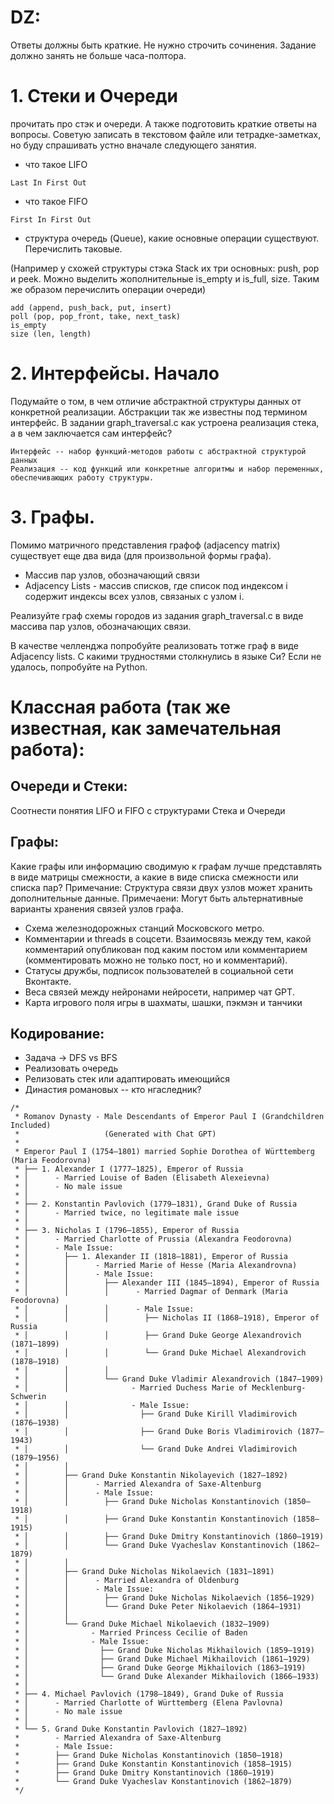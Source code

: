 # DZ:

Ответы должны быть краткие. Не нужно строчить сочинения. Задание должно занять не больше часа-полтора.

# 1. Стеки и Очереди
прочитать про стэк и очереди. А также подготовить краткие ответы на вопросы. Советую записать в текстовом файле или тетрадке-заметках, но буду спрашивать устно вначале следующего занятия.

* что такое LIFO
```
Last In First Out
```

* что такое FIFO
```
First In First Out
```

* структура очередь (Queue), какие основные операции существуют. Перечислить таковые.

(Например у схожей структуры стэка Stack их три основных: push, pop и peek. Можно выделить жополнительные is_empty и is_full, size. Таким же образом перечислить операции очереди)

```
add (append, push_back, put, insert)
poll (pop, pop_front, take, next_task)
is_empty
size (len, length)
```

# 2. Интерфейсы. Начало
Подумайте о том, в чем отличие абстрактной структуры данных от конкретной реализации. Абстракции так же известны под термином интерфейс. В задании graph_traversal.c как устроена реализация стека, а в чем заключается сам интерфейс?
```
Интерфейс -- набор функций-методов работы с абстрактной структурой данных
Реализация -- код функций или конкретные алгоритмы и набор переменных, обеспечивающих работу структуры. 
```

# 3. Графы. 
Помимо матричного представления графоф (adjacency matrix) существует еще два вида (для произвольной формы графа).

* Массив пар узлов, обозначающий связи
* Adjacency Lists - массив списков, где список под индексом i содержит индексы всех узлов, связаных с узлом i.

Реализуйте граф схемы городов из задания graph_traversal.c в виде массива пар узлов, обозначающих связи.

В качестве челленджа попробуйте реализовать тотже граф в виде Adjacency lists. С какими трудностями столкнулись в языке Си? Если не удалось, попробуйте на Python.



# Классная работа (так же известная, как замечательная работа):

## Очереди и Стеки:

Соотнести понятия LIFO и FIFO c структурами Стека и Очереди

## Графы:

Какие графы или информацию сводимую к графам лучше представлять в виде матрицы смежности, а какие в виде списка смежности или списка пар?
Примечание: Структура связи двух узлов может хранить дополнительные данные.
Примечаени: Могут быть альтернативные варианты хранения связей узлов графа.

* Схема железнодорожных станций Московского метро.
* Комментарии и threads в соцсети. Взаимосвязь между тем, какой комментарий опубликован под каким постом или комментарием (комментировать можно не только пост, но и комментарий).
* Статусы дружбы, подписок пользователей в социальной сети Вконтакте.
* Веса связей между нейронами нейросети, например чат GPT.
* Карта игрового поля игры в шахматы, шашки, пэкмэн и танчики

## Кодирование:

* Задача -> DFS vs BFS
* Реализовать очередь
* Релизовать стек или адаптировать имеющийся
* Династия романовых -- кто нгаследник?

```
/*
 * Romanov Dynasty - Male Descendants of Emperor Paul I (Grandchildren Included)
 *                   (Generated with Chat GPT)
 * 
 * Emperor Paul I (1754–1801) married Sophie Dorothea of Württemberg (Maria Feodorovna)
 * ├── 1. Alexander I (1777–1825), Emperor of Russia
 * │      - Married Louise of Baden (Elisabeth Alexeievna)
 * │      - No male issue
 * │
 * ├── 2. Konstantin Pavlovich (1779–1831), Grand Duke of Russia
 * │      - Married twice, no legitimate male issue
 * │
 * ├── 3. Nicholas I (1796–1855), Emperor of Russia
 * │      - Married Charlotte of Prussia (Alexandra Feodorovna)
 * │      - Male Issue:
 * │        ├── 1. Alexander II (1818–1881), Emperor of Russia
 * │        │      - Married Marie of Hesse (Maria Alexandrovna)
 * │        │      - Male Issue:
 * │        │        ├── Alexander III (1845–1894), Emperor of Russia
 * │        │        │      - Married Dagmar of Denmark (Maria Feodorovna)
 * │        │        │      - Male Issue:
 * │        │        │        ├── Nicholas II (1868–1918), Emperor of Russia
 * │        │        │        ├── Grand Duke George Alexandrovich (1871–1899)
 * │        │        │        └── Grand Duke Michael Alexandrovich (1878–1918)
 * │        │        │
 * │        │        └── Grand Duke Vladimir Alexandrovich (1847–1909)
 * │        │              - Married Duchess Marie of Mecklenburg-Schwerin
 * │        │              - Male Issue:
 * │        │                ├── Grand Duke Kirill Vladimirovich (1876–1938)
 * │        │                ├── Grand Duke Boris Vladimirovich (1877–1943)
 * │        │                └── Grand Duke Andrei Vladimirovich (1879–1956)
 * │        │
 * │        ├── Grand Duke Konstantin Nikolayevich (1827–1892)
 * │        │      - Married Alexandra of Saxe-Altenburg
 * │        │      - Male Issue:
 * │        │        ├── Grand Duke Nicholas Konstantinovich (1850–1918)
 * │        │        ├── Grand Duke Konstantin Konstantinovich (1858–1915)
 * │        │        ├── Grand Duke Dmitry Konstantinovich (1860–1919)
 * │        │        └── Grand Duke Vyacheslav Konstantinovich (1862–1879)
 * │        │
 * │        ├── Grand Duke Nicholas Nikolaevich (1831–1891)
 * │        │      - Married Alexandra of Oldenburg
 * │        │      - Male Issue:
 * │        │        ├── Grand Duke Nicholas Nikolaevich (1856–1929)
 * │        │        └── Grand Duke Peter Nikolaevich (1864–1931)
 * │        │
 * │        └── Grand Duke Michael Nikolaevich (1832–1909)
 * │              - Married Princess Cecilie of Baden
 * │              - Male Issue:
 * │                ├── Grand Duke Nicholas Mikhailovich (1859–1919)
 * │                ├── Grand Duke Michael Mikhailovich (1861–1929)
 * │                ├── Grand Duke George Mikhailovich (1863–1919)
 * │                └── Grand Duke Alexander Mikhailovich (1866–1933)
 * │
 * ├── 4. Michael Pavlovich (1798–1849), Grand Duke of Russia
 * │      - Married Charlotte of Württemberg (Elena Pavlovna)
 * │      - No male issue
 * │
 * └── 5. Grand Duke Konstantin Pavlovich (1827–1892)
 *        - Married Alexandra of Saxe-Altenburg
 *        - Male Issue:
 *        ├── Grand Duke Nicholas Konstantinovich (1850–1918)
 *        ├── Grand Duke Konstantin Konstantinovich (1858–1915)
 *        ├── Grand Duke Dmitry Konstantinovich (1860–1919)
 *        └── Grand Duke Vyacheslav Konstantinovich (1862–1879)
 */
```